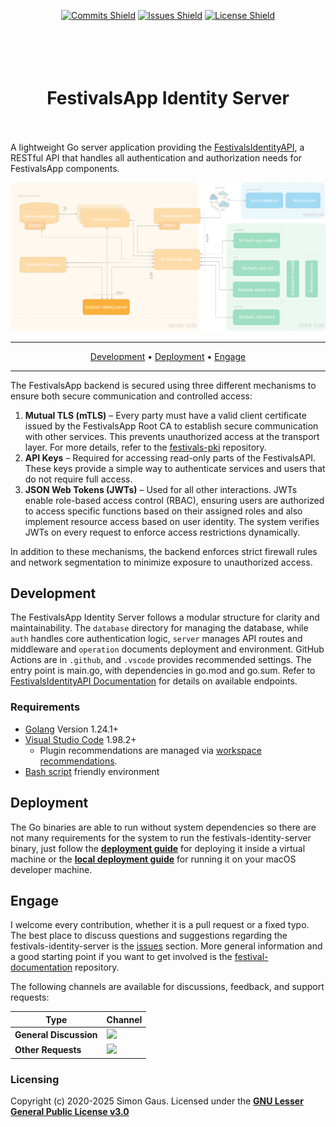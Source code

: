 <p align="center">
   <a href="https://github.com/festivals-app/festivals-identity-server/commits/" title="Last Commit"><img src="https://img.shields.io/github/last-commit/festivals-app/festivals-identity-server?style=flat" alt="Commits Shield"></a>
   <a href="https://github.com/festivals-app/festivals-identity-server/issues" title="Open Issues"><img src="https://img.shields.io/github/issues/festivals-app/festivals-identity-server?style=flat" alt="Issues Shield"></a>
   <a href="./LICENSE" title="License"><img src="https://img.shields.io/github/license/festivals-app/festivals-identity-server.svg" alt="License Shield"></a>
</p>

<h1 align="center">
  <br/><br/>
    FestivalsApp Identity Server
  <br/><br/>
</h1>

A lightweight Go server application providing the [FestivalsIdentityAPI](DOCUMENTATION.md), a RESTful API that handles
all authentication and authorization needs for FestivalsApp components.

![Figure 1: Architecture Overview Highlighted](https://github.com/Festivals-App/festivals-documentation/blob/main/images/architecture/export/architecture_overview_identity.svg "Figure 1: Architecture Overview Highlighted")

<hr/>
<p align="center">
  <a href="#development">Development</a> •
  <a href="#deployment">Deployment</a> •
  <a href="#engage">Engage</a>
</p>
<hr/>

The FestivalsApp backend is secured using three different mechanisms to ensure both secure communication and controlled access:

1. **Mutual TLS (mTLS)** – Every party must have a valid client certificate issued by the FestivalsApp Root CA
  to establish secure communication with other services. This prevents unauthorized access at the transport layer.
  For more details, refer to the [festivals-pki](https://github.com/Festivals-App/festivals-pki) repository.  
2. **API Keys** – Required for accessing read-only parts of the FestivalsAPI. These keys provide a simple way
  to authenticate services and users that do not require full access.
3. **JSON Web Tokens (JWTs)** – Used for all other interactions. JWTs enable role-based access control (RBAC),
  ensuring users are authorized to access specific functions based on their assigned roles and also implement
  resource access based on user identity. The system verifies JWTs on every request to enforce access restrictions dynamically.

In addition to these mechanisms, the backend enforces strict firewall rules and network segmentation
to minimize exposure to unauthorized access.

## Development

The FestivalsApp Identity Server follows a modular structure for clarity and maintainability. The `database` directory
for managing the database, while `auth` handles core authentication logic, `server` manages API routes and middleware
and `operation` documents deployment and environment. GitHub Actions are in `.github`, and `.vscode` provides recommended
settings. The entry point is main.go, with dependencies in go.mod and go.sum.
Refer to [FestivalsIdentityAPI Documentation](DOCUMENTATION.md) for details on available endpoints.

### Requirements

- [Golang](https://go.dev/) Version 1.24.1+
- [Visual Studio Code](https://code.visualstudio.com/download) 1.98.2+
  - Plugin recommendations are managed via [workspace recommendations](https://code.visualstudio.com/docs/editor/extension-marketplace#_recommended-extensions).
- [Bash script](https://en.wikipedia.org/wiki/Bash_(Unix_shell)) friendly environment

## Deployment

The Go binaries are able to run without system dependencies so there are not many requirements for the system
to run the festivals-identity-server binary, just follow the [**deployment guide**](./operation/DEPLOYMENT.md) for
deploying it inside a virtual machine or the [**local deployment guide**](./operation/local/README.md) for
running it on your macOS developer machine.

## Engage

I welcome every contribution, whether it is a pull request or a fixed typo. The best place to discuss questions
and suggestions regarding the festivals-identity-server is the [issues](https://github.com/festivals-app/festivals-identity-server/issues/) section.
More general information and a good starting point if you want to get involved is
the [festival-documentation](https://github.com/Festivals-App/festivals-documentation) repository.

The following channels are available for discussions, feedback, and support requests:

| Type                     | Channel                                                |
| ------------------------ | ------------------------------------------------------ |
| **General Discussion**   | <a href="https://github.com/festivals-app/festivals-documentation/issues/new/choose" title="General Discussion"><img src="https://img.shields.io/github/issues/festivals-app/festivals-documentation/question.svg?style=flat-square"></a> </a>   |
| **Other Requests**    | <a href="mailto:simon@festivalsapp.org" title="Email me"><img src="https://img.shields.io/badge/email-Simon-green?logo=mail.ru&style=flat-square&logoColor=white"></a>   |

### Licensing

Copyright (c) 2020-2025 Simon Gaus. Licensed under the [**GNU Lesser General Public License v3.0**](./LICENSE)
